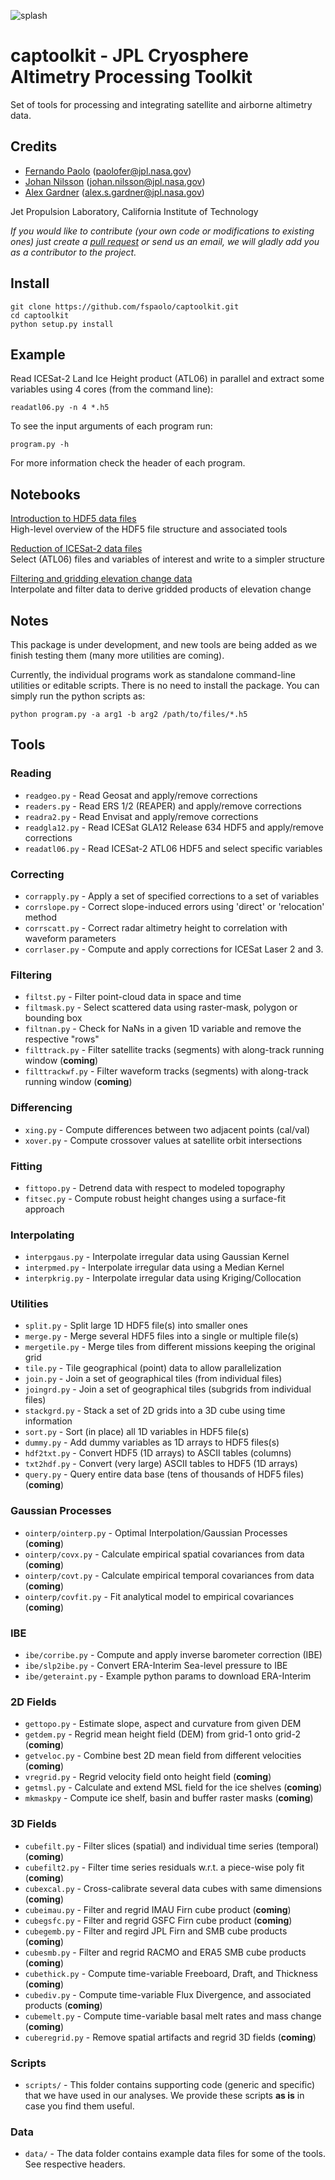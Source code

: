 ![splash](splash.png)

# captoolkit - JPL Cryosphere Altimetry Processing Toolkit

Set of tools for processing and integrating satellite and airborne altimetry data.

## Credits

* [Fernando Paolo](https://science.jpl.nasa.gov/people/Serrano%20Paolo/) (paolofer@jpl.nasa.gov)
* [Johan Nilsson](https://science.jpl.nasa.gov/people/Nilsson/) (johan.nilsson@jpl.nasa.gov)
* [Alex Gardner](https://science.jpl.nasa.gov/people/AGardner/) (alex.s.gardner@jpl.nasa.gov)

Jet Propulsion Laboratory, California Institute of Technology

*If you would like to contribute (your own code or modifications to existing ones) just create a [pull request](https://help.github.com/en/github/collaborating-with-issues-and-pull-requests/creating-a-pull-request) or send us an email, we will gladly add you as a contributor to the project.*

## Install

    git clone https://github.com/fspaolo/captoolkit.git
    cd captoolkit
    python setup.py install

## Example

Read ICESat-2 Land Ice Height product (ATL06) in parallel and extract some variables using 4 cores (from the command line):

    readatl06.py -n 4 *.h5 

To see the input arguments of each program run:

    program.py -h

For more information check the header of each program.

## Notebooks

[Introduction to HDF5 data files](https://nbviewer.jupyter.org/github/fspaolo/captoolkit/blob/master/notebooks/intro-to-hdf5.ipynb)   
High-level overview of the HDF5 file structure and associated tools

[Reduction of ICESat-2 data files](https://nbviewer.jupyter.org/github/fspaolo/captoolkit/blob/master/notebooks/redu-is2-files.ipynb)  
Select (ATL06) files and variables of interest and write to a simpler structure
  
[Filtering and gridding elevation change data](https://nbviewer.jupyter.org/github/fspaolo/captoolkit/blob/master/notebooks/Gridding-rendered.ipynb)  
Interpolate and filter data to derive gridded products of elevation change

## Notes

This package is under development, and new tools are being added as we finish testing them (many more utilities are coming).

Currently, the individual programs work as standalone command-line utilities or editable scripts. There is no need to install the package. You can simply run the python scripts as:

    python program.py -a arg1 -b arg2 /path/to/files/*.h5

## Tools

### Reading

* `readgeo.py` - Read Geosat and apply/remove corrections
* `readers.py` - Read ERS 1/2 (REAPER) and apply/remove corrections
* `readra2.py` - Read Envisat and apply/remove corrections
* `readgla12.py` - Read ICESat GLA12 Release 634 HDF5 and apply/remove corrections
* `readatl06.py` - Read ICESat-2 ATL06 HDF5 and select specific variables

### Correcting

* `corrapply.py` - Apply a set of specified corrections to a set of variables
* `corrslope.py` - Correct slope-induced errors using 'direct' or 'relocation' method 
* `corrscatt.py` - Correct radar altimetry height to correlation with waveform parameters
* `corrlaser.py` - Compute and apply corrections for ICESat Laser 2 and 3.

### Filtering

* `filtst.py` - Filter point-cloud data in space and time
* `filtmask.py` - Select scattered data using raster-mask, polygon or bounding box
* `filtnan.py` - Check for NaNs in a given 1D variable and remove the respective "rows"
* `filttrack.py` - Filter satellite tracks (segments) with along-track running window (**coming**)
* `filttrackwf.py` - Filter waveform tracks (segments) with along-track running window (**coming**)

### Differencing

* `xing.py` - Compute differences between two adjacent points (cal/val)
* `xover.py` - Compute crossover values at satellite orbit intersections

### Fitting

* `fittopo.py` - Detrend data with respect to modeled topography
* `fitsec.py` - Compute robust height changes using a surface-fit approach

### Interpolating

* `interpgaus.py` - Interpolate irregular data using Gaussian Kernel
* `interpmed.py` - Interpolate irregular data using a Median Kernel
* `interpkrig.py` - Interpolate irregular data using Kriging/Collocation

### Utilities

* `split.py` - Split large 1D HDF5 file(s) into smaller ones
* `merge.py` - Merge several HDF5 files into a single or multiple file(s)
* `mergetile.py` - Merge tiles from different missions keeping the original grid
* `tile.py` - Tile geographical (point) data to allow parallelization
* `join.py` - Join a set of geographical tiles (from individual files)
* `joingrd.py` - Join a set of geographical tiles (subgrids from individual files)
* `stackgrd.py` - Stack a set of 2D grids into a 3D cube using time information
* `sort.py` - Sort (in place) all 1D variables in HDF5 file(s)
* `dummy.py` - Add dummy variables as 1D arrays to HDF5 files(s)
* `hdf2txt.py` - Convert HDF5 (1D arrays) to ASCII tables (columns)
* `txt2hdf.py` - Convert (very large) ASCII tables to HDF5 (1D arrays)
* `query.py` - Query entire data base (tens of thousands of HDF5 files) (**coming**)

### Gaussian Processes 

* `ointerp/ointerp.py` - Optimal Interpolation/Gaussian Processes (**coming**)
* `ointerp/covx.py` - Calculate empirical spatial covariances from data (**coming**)
* `ointerp/covt.py` - Calculate empirical temporal covariances from data (**coming**)
* `ointerp/covfit.py` - Fit analytical model to empirical covariances (**coming**)

### IBE

* `ibe/corribe.py` - Compute and apply inverse barometer correction (IBE)
* `ibe/slp2ibe.py` - Convert ERA-Interim Sea-level pressure to IBE
* `ibe/geteraint.py` - Example python params to download ERA-Interim

### 2D Fields

* `gettopo.py` - Estimate slope, aspect and curvature from given DEM
* `getdem.py` - Regrid mean height field (DEM) from grid-1 onto grid-2 (**coming**)
* `getveloc.py` - Combine best 2D mean field from different velocities (**coming**)
* `vregrid.py` - Regrid velocity field onto height field (**coming**)
* `getmsl.py` - Calculate and extend MSL field for the ice shelves (**coming**)
* `mkmaskpy` - Compute ice shelf, basin and buffer raster masks (**coming**)

### 3D Fields 

* `cubefilt.py` - Filter slices (spatial) and individual time series (temporal) (**coming**)
* `cubefilt2.py` - Filter time series residuals w.r.t. a piece-wise poly fit (**coming**)
* `cubexcal.py` - Cross-calibrate several data cubes with same dimensions (**coming**)
* `cubeimau.py` - Filter and regrid IMAU Firn cube product (**coming**)
* `cubegsfc.py` - Filter and regrid GSFC Firn cube product (**coming**)
* `cubegemb.py` - Filter and regird JPL Firn and SMB cube products (**coming**)
* `cubesmb.py` - Filter and regrid RACMO and ERA5 SMB cube products (**coming**)
* `cubethick.py` - Compute time-variable Freeboard, Draft, and Thickness (**coming**)
* `cubediv.py` - Compute time-variable Flux Divergence, and associated products (**coming**)
* `cubemelt.py` - Compute time-variable basal melt rates and mass change (**coming**)
* `cuberegrid.py` - Remove spatial artifacts and regrid 3D fields (**coming**)

### Scripts

* `scripts/` - This folder contains supporting code (generic and specific) that we have used in our analyses. We provide these scripts **as is** in case you find them useful.

### Data

* `data/` - The data folder contains example data files for some of the tools. See respective headers.
